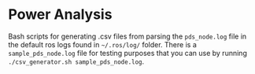 # Power Analysis

Bash scripts for generating .csv files from parsing the `pds_node.log` file in the default ros logs found in `~/.ros/log/` folder.
There is a `sample_pds_node.log` file for testing purposes that you can use by running `./csv_generator.sh sample_pds_node.log`.
